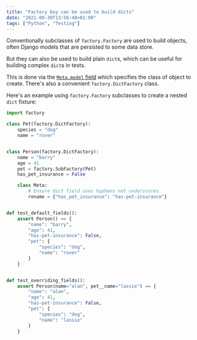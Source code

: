 ```yaml
---
title: "Factory boy can be used to build dicts"
date: "2021-09-30T13:56:48+01:00"
tags: ["Python", "Testing"]
---
```


Conventionally subclasses of `factory.Factory` are used to build objects,
often Django models that are persisted to some data store.

But they can also be used to build plain `dict`s, which can be useful for
building complex `dict`s in tests.

This is done via the [`Meta.model` field](https://factoryboy.readthedocs.io/en/stable/reference.html#factory.FactoryOptions.model) which specifies the
class of object to create. There's also a convenient `factory.DictFactory`
class.

Here's an example using `factory.Factory` subclasses to create a nested `dict` fixture:

```py
import factory

class Pet(factory.DictFactory):
    species = "dog"
    name = "rover"


class Person(factory.DictFactory):
    name = "barry"
    age = 41
    pet = factory.SubFactory(Pet)
    has_pet_insurance = False

    class Meta:
        # Ensure dict field uses hyphens not underscores.
        rename = {"has_pet_insurance": "has-pet-insurance"}


def test_default_fields():
    assert Person() == {
        "name": "barry",
        "age": 41,
        "has-pet-insurance": False,
        "pet": {
            "species": "dog",
            "name": "rover"
        }
    }


def test_overriding_fields():
    assert Person(name="alan", pet__name="lassie") == {
        "name": "alan",
        "age": 41,
        "has-pet-insurance": False,
        "pet": {
            "species": "dog",
            "name": "lassie"
        }
    }


